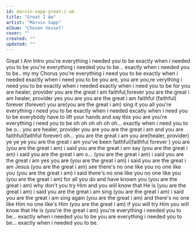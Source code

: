 ```yaml
---
id: marvin-sapp-great-i-am
title: "Great I Am"
artist: "Marvin Sapp"
album: "Chosen Vessel"
cover: ""
created: ""
updated: ""
---
```


Great I Am
Intro
you're everything i needed you to be
exactly when i needed you to be
you're everything i needed you to be...
exactly when i needed you to be..
my my
Chorus
you're everything i need you to be
exactly when i needed
exactly when i need you to be
you are, you are
you,re verything i need you to be
exactly when i needed
exactly when i need you to be
for you are
healer, provider
you are the great i am
faithful,forever
you are the great i am
healer, provider
yes you are
you are the great i am
faithful (faithful)
forever (forever)
you are(you are the great i am)
sing it you all
you're everything i need you to be
exactly when i needed
excatly when i need you to be everybody have to lift your hands and say this
you are
you're everything i need you to be
oh oh oh oh oh oh...
exactly when i need you to be
o...
you are
healer, provider
you are
you are the great i am
and you are
faithful(faithful forever)
oh...
you are the great i am
you are(healer, provider)
ye ye ye
you are the great i am
you've been faithful(faithful forever )
you are (you are the great i am)
i said you are the great i am say
(you are the great i am)
 i said you are the great i am
o...
(you are the great i am)
i said you are the great i am
yes you are
(you are the great i am)
i said you are the great i am Jesus
(you are the great i am)
see there's no one like you
no one like you
(you are the great i am)
i said there's no one like you
no one like you
(you are the great i am)
for all you do
and have known you
(you are the great i am)
why don't you try Him
and you will know that He is
(you are the great i am)
i said you are the great i am sing
(you are the great i am)
i said you are the great i am sing again
(you are the great i am)
and there's no one like Him
no one like's Him
(you are the great i am)
if you will try Him you will know that He is
(you're the great i am)
you're everything i needed you to be...
exactly when i needed you to be
you are everything i needed you to be...
exactly when i needed you to be.